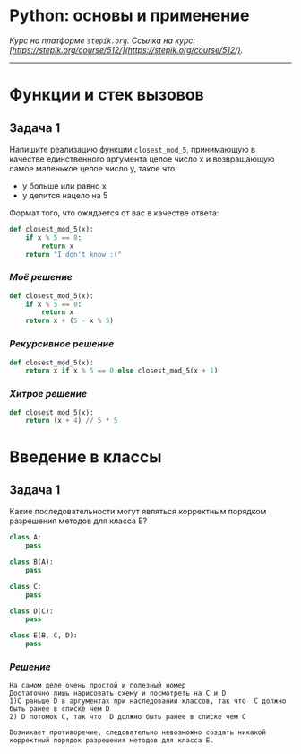# Python: основы и применение

*Курс на платформе `stepik.org`. Ссылка на курс: [https://stepik.org/course/512/](https://stepik.org/course/512/).*

---

# Функции и стек вызовов

## Задача 1
Напишите реализацию функции `closest_mod_5`, принимающую в качестве единственного аргумента целое число x и возвращающую самое маленькое целое число y, такое что:

- y больше или равно x
- y делится нацело на 5

Формат того, что ожидается от вас в качестве ответа:
```python
def closest_mod_5(x):
    if x % 5 == 0:
        return x
    return "I don't know :("
```

### ***Моё решение***
```python
def closest_mod_5(x):
    if x % 5 == 0:
        return x
    return x + (5 - x % 5)
```

### ***Рекурсивное решение***
```python
def closest_mod_5(x):
    return x if x % 5 == 0 else closest_mod_5(x + 1)
```

### ***Хитрое решение***
```python
def closest_mod_5(x):
    return (x + 4) // 5 * 5
```

# Введение в классы

## Задача 1
Какие последовательности могут являться корректным порядком разрешения методов для класса E?

```python
class A:
    pass

class B(A):
    pass

class C:
    pass

class D(C):
    pass

class E(B, C, D):
    pass
```

### ***Решение***
```
На самом деле очень простой и полезный номер
Достаточно лишь нарисовать схему и посмотреть на C и D
1)C раньше D в аргументах при наследовании классов, так что  С должно быть ранее в списке чем D
2) D потомок C, так что  D должно быть ранее в списке чем C

Возникает противоречие, следовательно невозможно создать никакой корректный порядок разрешения методов для класса E.
```